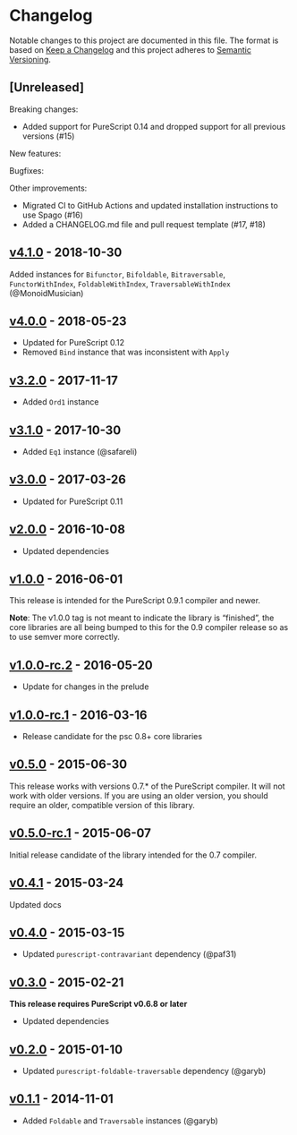 # Changelog

Notable changes to this project are documented in this file. The format is based on [Keep a Changelog](https://keepachangelog.com/en/1.0.0/) and this project adheres to [Semantic Versioning](https://semver.org/spec/v2.0.0.html).

## [Unreleased]

Breaking changes:
  - Added support for PureScript 0.14 and dropped support for all previous versions (#15)

New features:

Bugfixes:

Other improvements:
  - Migrated CI to GitHub Actions and updated installation instructions to use Spago (#16)
  - Added a CHANGELOG.md file and pull request template (#17, #18)

## [v4.1.0](https://github.com/purescript/purescript-const/releases/tag/v4.1.0) - 2018-10-30

Added instances for `Bifunctor`, `Bifoldable`, `Bitraversable`, `FunctorWithIndex`, `FoldableWithIndex`, `TraversableWithIndex` (@MonoidMusician)

## [v4.0.0](https://github.com/purescript/purescript-const/releases/tag/v4.0.0) - 2018-05-23

- Updated for PureScript 0.12
- Removed `Bind` instance that was inconsistent with `Apply`

## [v3.2.0](https://github.com/purescript/purescript-const/releases/tag/v3.2.0) - 2017-11-17

- Added `Ord1` instance

## [v3.1.0](https://github.com/purescript/purescript-const/releases/tag/v3.1.0) - 2017-10-30

- Added `Eq1` instance (@safareli)

## [v3.0.0](https://github.com/purescript/purescript-const/releases/tag/v3.0.0) - 2017-03-26

- Updated for PureScript 0.11

## [v2.0.0](https://github.com/purescript/purescript-const/releases/tag/v2.0.0) - 2016-10-08

- Updated dependencies

## [v1.0.0](https://github.com/purescript/purescript-const/releases/tag/v1.0.0) - 2016-06-01

This release is intended for the PureScript 0.9.1 compiler and newer.

**Note**: The v1.0.0 tag is not meant to indicate the library is “finished”, the core libraries are all being bumped to this for the 0.9 compiler release so as to use semver more correctly.

## [v1.0.0-rc.2](https://github.com/purescript/purescript-const/releases/tag/v1.0.0-rc.2) - 2016-05-20

- Update for changes in the prelude

## [v1.0.0-rc.1](https://github.com/purescript/purescript-const/releases/tag/v1.0.0-rc.1) - 2016-03-16

- Release candidate for the psc 0.8+ core libraries

## [v0.5.0](https://github.com/purescript/purescript-const/releases/tag/v0.5.0) - 2015-06-30

This release works with versions 0.7.\* of the PureScript compiler. It will not work with older versions. If you are using an older version, you should require an older, compatible version of this library.

## [v0.5.0-rc.1](https://github.com/purescript/purescript-const/releases/tag/v0.5.0-rc.1) - 2015-06-07

Initial release candidate of the library intended for the 0.7 compiler.

## [v0.4.1](https://github.com/purescript/purescript-const/releases/tag/v0.4.1) - 2015-03-24

Updated docs

## [v0.4.0](https://github.com/purescript/purescript-const/releases/tag/v0.4.0) - 2015-03-15

- Updated `purescript-contravariant` dependency (@paf31)

## [v0.3.0](https://github.com/purescript/purescript-const/releases/tag/v0.3.0) - 2015-02-21

**This release requires PureScript v0.6.8 or later**
- Updated dependencies

## [v0.2.0](https://github.com/purescript/purescript-const/releases/tag/v0.2.0) - 2015-01-10

- Updated `purescript-foldable-traversable` dependency (@garyb)

## [v0.1.1](https://github.com/purescript/purescript-const/releases/tag/v0.1.1) - 2014-11-01

- Added `Foldable` and `Traversable` instances (@garyb)

